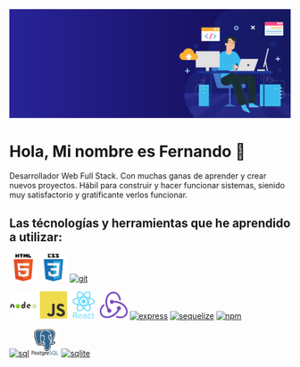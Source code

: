 <img src="./banner.jpg" />

# Hola, Mi nombre es Fernando 👋
Desarrollador Web Full Stack. Con muchas ganas de aprender y crear nuevos proyectos. Hábil para construir y hacer funcionar sistemas, sienido muy satisfactorio y gratificante verlos funcionar.

## Las técnologías y herramientas que he aprendido a utilizar:
<p align="left">
<a href="https://www.w3.org/html/" target="_blank" rel="noreferrer"> <img src="https://raw.githubusercontent.com/devicons/devicon/master/icons/html5/html5-original-wordmark.svg" alt="html5" width="50" height="50"/></a>
<a href="https://www.w3schools.com/css/" target="_blank" rel="noreferrer"> <img src="https://raw.githubusercontent.com/devicons/devicon/master/icons/css3/css3-original-wordmark.svg" alt="css3" width="50" height="50"/></a>
<a href="https://git-scm.com/" target="_blank" rel="noreferrer"> <img src="https://www.vectorlogo.zone/logos/git-scm/git-scm-icon.svg" alt="git" width="50" height="50"/></a>

<a href="https://nodejs.org" target="_blank" rel="noreferrer"> <img src="https://raw.githubusercontent.com/devicons/devicon/master/icons/nodejs/nodejs-original-wordmark.svg" alt="nodejs" width="50" height="50"/></a>
<a href="https://developer.mozilla.org/en-US/docs/Web/JavaScript" target="_blank" rel="noreferrer"> <img src="https://raw.githubusercontent.com/devicons/devicon/master/icons/javascript/javascript-original.svg" alt="javascript" width="50" height="50"/></a>
<a href="https://reactjs.org/" target="_blank" rel="noreferrer"> <img src="https://raw.githubusercontent.com/devicons/devicon/master/icons/react/react-original-wordmark.svg" alt="react" width="50" height="50"/></a>
<a href="https://redux.js.org/" target="_blank" rel="noreferrer"> <img src="https://raw.githubusercontent.com/devicons/devicon/master/icons/redux/redux-original.svg" alt="redux" width="50" height="50"/></a>
<a href="https://expressjs.com/" target="_blank" rel="noreferrer"> <img src="https://user-images.githubusercontent.com/27827755/211893663-429a1545-0d5b-4747-b053-8a1015380d92.png" alt="express" width="50" height="50"/></a>
<a href="https://sequelize.org/" target="_blank" rel="noreferrer"> <img src="https://sequelize.org/img/logo.svg" alt="sequelize" width="50" height="50"/></a>
<a href="https://www.npmjs.com/" target="_blank" rel="noreferrer"> <img src="https://codigoonclick.com/wp-content/uploads/2019/05/npm-nodejs-1024x640.jpeg" alt="npm" width="50" height="50"/></a>

<a href="https://www.w3schools.com/sql/" target="_blank" rel="noreferrer"> <img src="https://upload.wikimedia.org/wikipedia/commons/8/87/Sql_data_base_with_logo.png" alt="sql" width="50" height="50"/></a>
<a href="https://www.postgresql.org" target="_blank" rel="noreferrer"> <img src="https://raw.githubusercontent.com/devicons/devicon/master/icons/postgresql/postgresql-original-wordmark.svg" alt="postgresql" width="50" height="50"/></a>
<a href="https://www.sqlite.org/" target="_blank" rel="noreferrer"> <img src="https://www.vectorlogo.zone/logos/sqlite/sqlite-icon.svg" alt="sqlite" width="50" height="50"/></a>
</p>
